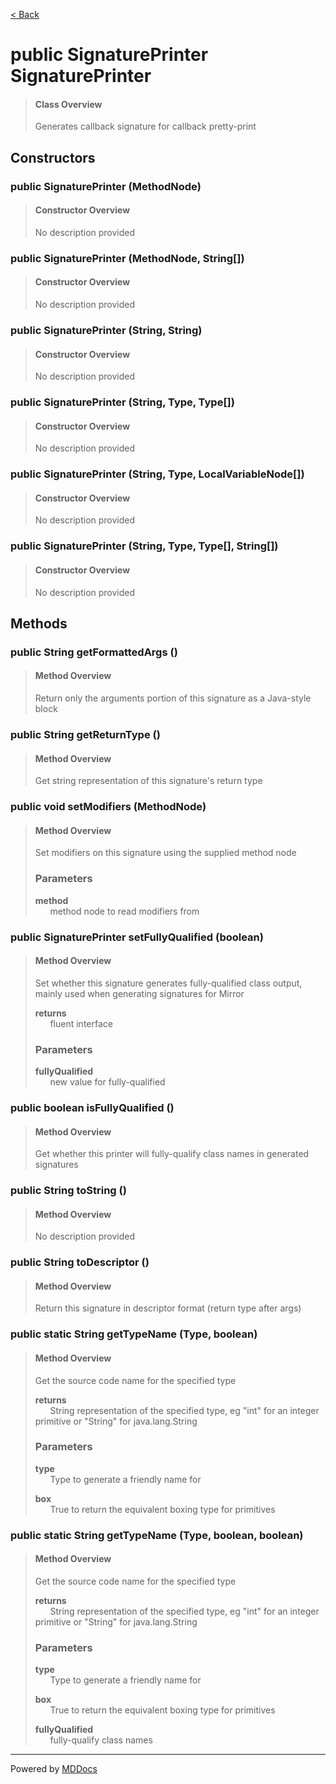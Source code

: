 [< Back](../README.md)
# public SignaturePrinter SignaturePrinter #
>#### Class Overview ####
>Generates callback signature for callback pretty-print
## Constructors ##
### public SignaturePrinter (MethodNode) ###
>#### Constructor Overview ####
>No description provided
>
### public SignaturePrinter (MethodNode, String[]) ###
>#### Constructor Overview ####
>No description provided
>
### public SignaturePrinter (String, String) ###
>#### Constructor Overview ####
>No description provided
>
### public SignaturePrinter (String, Type, Type[]) ###
>#### Constructor Overview ####
>No description provided
>
### public SignaturePrinter (String, Type, LocalVariableNode[]) ###
>#### Constructor Overview ####
>No description provided
>
### public SignaturePrinter (String, Type, Type[], String[]) ###
>#### Constructor Overview ####
>No description provided
>
## Methods ##
### public String getFormattedArgs () ###
>#### Method Overview ####
>Return only the arguments portion of this signature as a Java-style block
>
### public String getReturnType () ###
>#### Method Overview ####
>Get string representation of this signature's return type
>
### public void setModifiers (MethodNode) ###
>#### Method Overview ####
>Set modifiers on this signature using the supplied method node
>
>### Parameters ###
>**method**<br />
>&nbsp;&nbsp;&nbsp;&nbsp;&nbsp;&nbsp;method node to read modifiers from
>
### public SignaturePrinter setFullyQualified (boolean) ###
>#### Method Overview ####
>Set whether this signature generates fully-qualified class output, mainly
 used when generating signatures for Mirror
>
>**returns**<br />
>&nbsp;&nbsp;&nbsp;&nbsp;&nbsp;&nbsp;fluent interface
>
>### Parameters ###
>**fullyQualified**<br />
>&nbsp;&nbsp;&nbsp;&nbsp;&nbsp;&nbsp;new value for fully-qualified
>
### public boolean isFullyQualified () ###
>#### Method Overview ####
>Get whether this printer will fully-qualify class names in generated
 signatures
>
### public String toString () ###
>#### Method Overview ####
>No description provided
>
### public String toDescriptor () ###
>#### Method Overview ####
>Return this signature in descriptor format (return type after args)
>
### public static String getTypeName (Type, boolean) ###
>#### Method Overview ####
>Get the source code name for the specified type
>
>**returns**<br />
>&nbsp;&nbsp;&nbsp;&nbsp;&nbsp;&nbsp;String representation of the specified type, eg "int" for an
         integer primitive or "String" for java.lang.String
>
>### Parameters ###
>**type**<br />
>&nbsp;&nbsp;&nbsp;&nbsp;&nbsp;&nbsp;Type to generate a friendly name for
>
>**box**<br />
>&nbsp;&nbsp;&nbsp;&nbsp;&nbsp;&nbsp;True to return the equivalent boxing type for primitives
>
### public static String getTypeName (Type, boolean, boolean) ###
>#### Method Overview ####
>Get the source code name for the specified type
>
>**returns**<br />
>&nbsp;&nbsp;&nbsp;&nbsp;&nbsp;&nbsp;String representation of the specified type, eg "int" for an
         integer primitive or "String" for java.lang.String
>
>### Parameters ###
>**type**<br />
>&nbsp;&nbsp;&nbsp;&nbsp;&nbsp;&nbsp;Type to generate a friendly name for
>
>**box**<br />
>&nbsp;&nbsp;&nbsp;&nbsp;&nbsp;&nbsp;True to return the equivalent boxing type for primitives
>
>**fullyQualified**<br />
>&nbsp;&nbsp;&nbsp;&nbsp;&nbsp;&nbsp;fully-qualify class names
>

---
Powered by [MDDocs](https://github.com/VRCube/MDDocs)